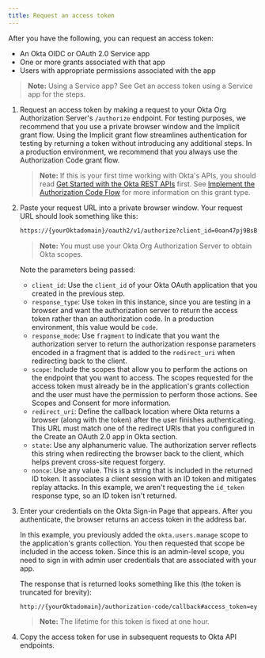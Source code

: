 ```yaml
---
title: Request an access token
---
```

After you have the following, you can request an access token: 

* An Okta OIDC or OAuth 2.0 Service app
* One or more grants associated with that app
* Users with appropriate permissions associated with the app

> **Note:** Using a Service app? See <GuideLink link="../get-access-token-using-service-app">Get an access token using a Service app</GuideLink> for the steps.

1. Request an access token by making a request to your Okta Org Authorization Server's `/authorize` endpoint. For testing purposes, we recommend that you use a private browser window and the Implicit grant flow. Using the Implicit grant flow streamlines authentication for testing by returning a token without introducing any additional steps. In a production environment, we recommend that you always use the Authorization Code grant flow.

    > **Note:** If this is your first time working with Okta's APIs, you should read [Get Started with the Okta REST APIs](https://developer.okta.com/code/rest/) first. See [Implement the Authorization Code Flow](/docs/guides/implement-auth-code/) for more information on this grant type.

2. Paste your request URL into a private browser window. Your request URL should look something like this:

    ```bash
    https://{yourOktadomain}/oauth2/v1/authorize?client_id=0oan47pj9BsB30h7&response_type=token&response_mode=fragment&scope=okta.users.manage&redirect_uri={yourConfiguredRedirectUri}&nonce=UBGW&state=1234
    ```

    > **Note:** You must use your Okta Org Authorization Server to obtain Okta scopes.

    Note the parameters being passed:

    * `client_id`: Use the `client_id` of your Okta OAuth application that you created in the <GuideLink link="../create-oauth-app">previous step</GuideLink>. 
    * `response_type`: Use `token` in this instance, since you are testing in a browser and want the authorization server to return the access token rather than an authorization code. In a production environment, this value would be `code`. 
    * `response_mode`: Use `fragment` to indicate that you want the authorization server to return the authorization response parameters encoded in a fragment that is added to the `redirect_uri` when redirecting back to the client. 
    * `scope`: Include the scopes that allow you to perform the actions on the endpoint that you want to access. The scopes requested for the access token must already be in the application's grants collection and the user must have the permission to perform those actions. See Scopes and Consent for more information.
    * `redirect_uri`: Define the callback location where Okta returns a browser (along with the token) after the user finishes authenticating. This URL must match one of the redirect URIs that you configured in the <GuideLink link="../create-an-OAuth-2.0-app-in-okta">Create an OAuth 2.0 app in Okta</GuideLink> section.
    * `state`: Use any alphanumeric value. The authorization server reflects this string when redirecting the browser back to the client, which helps prevent cross-site request forgery. 
    * `nonce`: Use any value. This is a string that is included in the returned ID token. It associates a client session with an ID token and mitigates replay attacks. In this example, we aren't requesting the `id_token` response type, so an ID token isn't returned.

3. Enter your credentials on the Okta Sign-in Page that appears. After you authenticate, the browser returns an access token in the address bar.

    In this example, you previously added the `okta.users.manage` scope to the application's grants collection. You then requested that scope be included in the access token. Since this is an admin-level scope, you need to sign in with admin user credentials that are associated with your app.

    The response that is returned looks something like this (the token is truncated for brevity):

    ```bash
    http://{yourOktadomain}/authorization-code/callback#access_token=eyJraWQiOiJEa1lUbmhTdkd5OEJk.......Y5D6XGtoken_type=Bearer&expires_in=3600&scope=openid+okta.users.manage&state=1234
    ```
    > **Note:** The lifetime for this token is fixed at one hour.

4. Copy the access token for use in subsequent <GuideLink link="../save-access-token">requests to Okta API endpoints</GuideLink>.

<NextSectionLink/>
